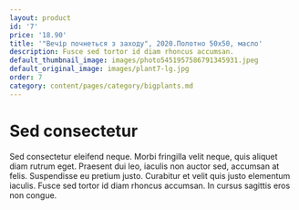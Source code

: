 ```yaml
---
layout: product
id: '7'
price: '18.90'
title: '"Вечір почнеться з заходу", 2020.Полотно 50х50, масло'
description: Fusce sed tortor id diam rhoncus accumsan.
default_thumbnail_image: images/photo5451957586791345931.jpeg
default_original_image: images/plant7-lg.jpg
order: 7
category: content/pages/category/bigplants.md
---
```


# Sed consectetur

Sed consectetur eleifend neque. Morbi fringilla velit neque, quis aliquet diam rutrum eget. Praesent dui leo, iaculis non auctor sed, accumsan at felis. Suspendisse eu pretium justo. Curabitur et velit quis justo elementum iaculis. Fusce sed tortor id diam rhoncus accumsan. In cursus sagittis eros non congue.